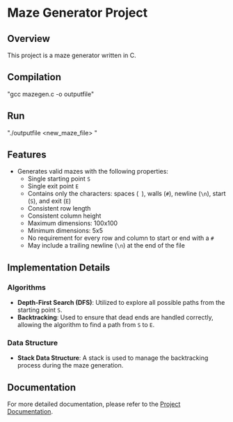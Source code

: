 # Maze Generator Project

## Overview

This project is a maze generator written in C.

## Compilation

"gcc mazegen.c -o outputfile"

## Run
"./outputfile <new_maze_file> <width> <height>"

## Features

- Generates valid mazes with the following properties:
  - Single starting point `S`
  - Single exit point `E`
  - Contains only the characters: spaces (` `), walls (`#`), newline (`\n`), start (`S`), and exit (`E`)
  - Consistent row length
  - Consistent column height
  - Maximum dimensions: 100x100
  - Minimum dimensions: 5x5
  - No requirement for every row and column to start or end with a `#`
  - May include a trailing newline (`\n`) at the end of the file

## Implementation Details

### Algorithms

- **Depth-First Search (DFS)**: Utilized to explore all possible paths from the starting point `S`.
- **Backtracking**: Used to ensure that dead ends are handled correctly, allowing the algorithm to find a path from `S` to `E`.

### Data Structure
- **Stack Data Structure**: A stack is used to manage the backtracking process during the maze generation.

## Documentation

For more detailed documentation, please refer to the [Project Documentation](https://docs.google.com/document/d/1vSy_cT5sfX9b-wTjJ7euRMIcQSPR82tb/edit?usp=sharing&ouid=101277878034820580425&rtpof=true&sd=true).
